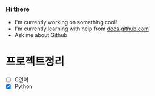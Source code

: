 ### Hi there 
- I'm currently working on something cool!
- I'm currently learning with help from
[docs.github.com](https://docs.github.com/)
- Ask me about Github

# 프로젝트정리
-[ ] C언어
-[X] Python
